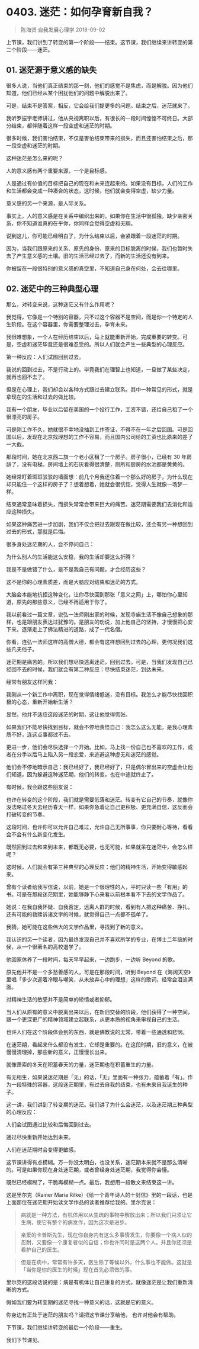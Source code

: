 # 0403. 迷茫：如何孕育新自我？
> 陈海贤·自我发展心理学
2018-09-02

上节课，我们讲到了转变的第一个阶段——结束。这节课，我们继续来讲转变的第二个阶段——迷茫。

## 01. 迷茫源于意义感的缺失

很多人说，当他们真正结束的那一刻，他们的感觉不是焦虑，而是解脱。因为他们知道，他们已经从某个困扰他们的问题中解脱出来了。

可是，结束不是答案，相反，它会给我们提更多的问题。结束之后，迷茫就来了。

我听罗振宇老师讲过，他从央视离职以后，有很长的一段时间惶惶不可终日。大部分结束，都伴随着这样一段空虚和迷茫的时期。

很多时候，我们害怕结束，不仅是害怕结束带来的损失，而且还害怕结束之后，那一段空虚和迷茫的时期。

这种迷茫是怎么来的呢？

人的意义感有两个重要来源，一个是目标感。

人是通过有价值的目标把自己的现在和未来连起来的。如果没有目标，人们的工作和生活都会变成一种凑合的状态，这时候，他们就会变得空虚，缺少力量。

意义感的另一个来源，是人际关系。

事实上，人的意义感是在关系中编织出来的。如果你在生活中很孤独，缺少亲密关系，你不知道谁真的在乎你，你同样会觉得空虚和无聊。

说到这儿，你可能已经明白了，为什么结束以后，会紧跟着一段迷茫的时期。

因为，当我们跟原来的关系、原先的身份、原来的目标脱离的时候，我们也暂时失去了产生意义感的土壤。旧的生活已经过去了，而新的生活还没有到来。

你被留在一段很特别的意义感的真空里，不知道自己身在何处，会去往哪里。

## 02. 迷茫中的三种典型心理

那么，对转变来说，这种迷茫又有什么作用呢？

我觉得，它像是一个特别的容器，只不过这个容器不是空间，而是你一个特定的人生阶段。在这个容器里，你需要整理过去，孕育未来。

我很难想象，一个人在经历结束以后，马上就能重新开始，完成重要的转变。可是，空虚和迷茫毕竟还是很难忍受的。所以人们就会产生一些典型的心理反应。

第一种反应：人们试图回到过去。

我说的回到过去，不是行动上的。毕竟我们在理智上也知道，一旦做了某些决定，就再也回不去了。

但是在心理上，我们却会以各种方式跟过去建立联系。其中一种常见的形式，就是拿现在的生活和过去的做比较。

我有一个朋友，毕业以后留在美国的一个投行工作，工资不错，还给自己租了一个很漂亮的房子。

可是刚工作不久，她就很不幸地没抽到工作签证，不得不在一年之后回国。可是回国以后，发现在北京找理想的工作不容易，而且国内公司给的工资也比原来的差了一大截。

那段时间，她在北京西二旗一个老小区租了一个房子。房子很小，已经有 30 年房龄了，没有电梯。房间墙上的石灰看得很清楚，厕所和厨房的水池都是黄黄的。

她经常盯着斑斑驳驳的墙面想：前几个月我还住着一个那么好的房子，为什么现在却只能住一个这样的房子了？想着想着，她就会很恍惚，觉得人生就像一场梦一样。

结束通常意味着损失，而损失常常会带来巨大的痛苦。迷茫期需要我们去消化和适应这种损失。

如果这种痛苦进一步加剧，我们不仅会把过去跟现在做比较，还会有另一种想回到过去的形式，那就是后悔。

很多身处迷茫期的人，会不停问自己：

为什么别人的生活能这么安稳，我的生活却要这么折腾？

我是不是做错了什么，是不是我自己有问题，才会经历这些？

这不是你的心理素质差，而是大脑应对结束和迷茫的方式。

大脑会本能地抗拒这种变化，让你尽快回到那张「意义之网」上，哪怕你心里知道，原先的那些意义，已经不再适用于你了。

我以前看过一篇文章，说弘一法师刚出家的时候，发现寺庙生活不像自己想象的那样，也是跟朋友表达过犹豫的。是朋友的劝说，加上他自己的坚持，才慢慢把心安下来，逐渐走上了佛法精进的道路，成了一代名僧。

你看，连弘一法师这样的高僧大德，都会有这样想回到过去的心理，更何况我们这些凡夫俗子。

迷茫期是痛苦的。所以我们想尽快逃离迷茫，回到过去。可是，当我们发现自己已经回不去的时候，我们就会有第二种反应：尽快结束迷茫，到达未来。

经常有朋友这样问我：

我刚从一个新工作中离职，现在觉得情绪低迷，没有目标。我怎么才能尽快找回积极的心态，重新开始新生活？

显然，他并不适应这段迷茫的时期，这让他觉得慌张。

如果我们不能尽快找到目标，就会不停地责怪自己：我怎么这么无能，是我心理素质不好，连这点事都过不去。

更进一步，他们会尽快选择一个开始。比如，马上找一份自己也不喜欢的工作，或者在分手以后马上陷入另一段恋爱，来逃避这种虚无和迷茫的感觉。

他们会不停地暗示自己：我已经好了，我已经好了，只是偶尔冒出来的空虚会让他们知道，因为躲避这种迷茫期，他们的转变，也在中途就终止了。

有时候，我会跟这些朋友说：

也许在转变的这个阶段，我们就是需要低落和迷茫。转变有它自己的节奏，就像你没法略过冬天去经历春天一样，如果你急着让自己更积极、更充满自信，这反而会打破转变的节奏。

这段时间，也许你可以允许自己难过，允许自己无所事事，你只要耐心等待，看看会不会有什么新变化发生。

既然回到过去和来到未来，都既无必要，也无可能，如果就呆在迷茫中，会怎么样呢？

这时候，人们就会有第三种典型的心理反应：他们的精神生活，开始变得敏感起来。

曾有个读者给我写信说，以前，她是一个很理性的人，平时只读一些「有用」的书。可是在那段迷茫期里，她能够静下心来看以前根本看不下去的文学作品了。

她说：在我自我怀疑、自我否定，远离人群的时候，看到有人把这种痛苦、挣扎，还有可能的救赎诉诸文字的时候，就觉得自己一点都不孤单了。

我猜，她可能在这些伟大的文学作品里，寻找到了新的意义。

我认识的另一个读者，因为最终发现自己并不喜欢所学的专业，在博士二年级的时候，从一个很著名的高校退学了。

他回家休养了一段时间，每天早早起来，一边跑步，一边听 Beyond 的歌。

原先他并不是一个多愁善感的人，可是在那段时间，听到 Beyond 在《海阔天空》里唱「多少次迎着冷眼与嘲笑，从未放弃心中的理想」这样的歌词，经常会泪流满面。

对精神生活的敏感并不是简单的矫情或者抑郁。

当人们从原有的意义中脱离出来以后，在新旧交替的阶段，他们获得了一种空间，跟一个更深更广的精神领域建立起联系，从更本质的视角来审视自己的生活。

也许人们在这个阶段体会到的东西，就是佛教说的无常，带着一些通透和悲悯。

在迷茫期，看起来什么都没有发生，它却是重要的。在这段时期，旧的意义，在被慢慢清理掉，那些新的意义，正慢慢长出来。

就像萧索的冬天在积蓄春天的力量，迷茫期也在积蓄重生的力量。

有无相生，如果说迷茫期是「无」的话，「无」里面有一种张力，蕴蓄着「有」。作为一段特殊的容器，这段迷茫期里，有过去自我的结束，也有未来自我诞生的种子。

这一讲，我们讲到了转变期的迷茫。我们讲了为什么会迷茫，以及迷茫期三种典型的心理反应：

人们会试图通过比较和后悔回到过去。

通过尽快重新开始达到未来。

人们在迷茫期时会变得更敏感。

这节课讲得有点模糊。万一你没太明白，也没关系，迷茫期本来就不是那么清晰的。可是如果你现在身处迷茫期，或者曾经身处迷茫期，我觉得你会懂。

既然已经模糊了，干脆再模糊一点。最后，我想用一段散文来结束这一讲。

这是里尔克（Rainer Maria Rilke）《给一个青年诗人的十封信》里的一段话，也是上面那位在迷茫期开始读文学作品的读者推荐给我的。里尔克说：

> 病就是一种方法，有机体用以从生疏的事物中解放出来；所以我们只须让它生病，使它有整个的病发作，因为这次是进步。

> 亲爱的卡普斯先生，现在你自身内有这么多事情发生，你要像一个病人似的忍耐，又要像一个康复者似的自信；你也许同时是这两个人。并且你还须是看护自己的医生。

> 但是在病中，常常有许多天，医生除了等候以外，什么事也不能做。这就是「当你是你的医生的时候」现在首先必须做的事。

里尔克的这段话说的是：病是有机体让自己康复的方式，就像迷茫是让我们重新清晰的方式。

假如我们要为转变期的迷茫寻找一种意义的话，这就是它的意义。

你身边有正处于迷茫的朋友吗？请把这节课分享给他， 也许对他会有帮助。

下节课，我们继续讲转变的最后一个阶段——重生。

我们下节课见。

